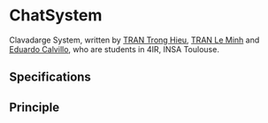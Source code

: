 # ChatSystem

Clavadarge System, written by [TRAN Trong Hieu](https://github.com/kuro10), [TRAN Le Minh](https://github.com/tranleminh) and [Eduardo Calvillo](https://github.com/EduardoCalvillo), who are students in 4IR, INSA Toulouse.

## Specifications

## Principle



